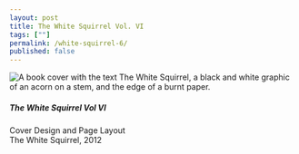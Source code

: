 ```yaml
---
layout: post
title: The White Squirrel Vol. VI
tags: [""]
permalink: /white-squirrel-6/
published: false
---
```


![A book cover with the text The White Squirrel, a black and white graphic of an acorn on a stem, and the edge of a burnt paper.](http://danaamundsen.site44.com/images/portfolio/print/front-cover.png)

##### The White Squirrel Vol VI

Cover Design and Page Layout  
The White Squirrel, 2012
